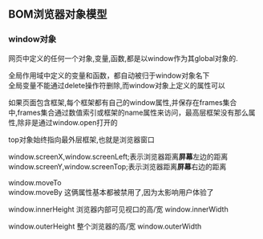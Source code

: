 ## BOM浏览器对象模型

### window对象 
网页中定义的任何一个对象,变量,函数,都是以window作为其global对象的.

全局作用域中定义的变量和函数，都自动被归于window对象名下  
全局变量不能通过delete操作符删除,而window对象上定义的属性可以  

如果页面包含框架,每个框架都有自己的window属性,并保存在frames集合中,frames集合通过数值索引或框架的name属性来访问，最高层框架没有那么属性,除非是通过window.open打开的    

top对象始终指向最外层框架,也就是浏览器窗口  

window.screenX,window.screenLeft;表示浏览器距离**屏幕**左边的距离  
window.screenY,window.screenTop;表示浏览器距离**屏幕**右边的距离  

window.moveTo  
window.moveBy 这俩属性基本都被禁用了,因为太影响用户体验了  

window.innerHeight  浏览器内部可见视口的高/宽
window.innerWidth

window.outerHeight  整个浏览器的高/宽
window.outerWidth

